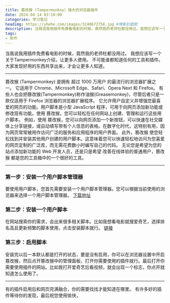 ```yaml
---
title: 篡改猴 (Tampermonkey）强大的浏览器插件
date: 2024-04-14 03:10:00
categories: 学习笔记
headimg: https://yhehe.com/images/3240672758.jpg #博客封面图
description: 当我说我用插件免费看电影的时候，竟然我的老师杜都没用过。我想应该写一个关于Tampermonkey介绍，让更多人使用。不可能谁都知道任何的工具和插件。大家发现好用的东西共享出来，才会让更多人知。
tags:
- 软件
---
```


当我说我用插件免费看电影的时候，竟然我的老师杜都没用过。
我想应该写一个关于Tampermonkey介绍，让更多人使用。
不可能谁都知道任何的工具和插件。
大家发现好用的东西共享出来，才会让更多人知道。

----------
篡改猴 (Tampermonkey) 是拥有 超过 1000 万用户 的最流行的浏览器扩展之一。 它适用于 Chrome、Microsoft Edge、Safari、Opera Next 和 Firefox。
有些人也会把篡改猴(Tampermonkey)称作油猴(Greasemonkey)，尽管后者只是一款仅适用于 Firefox 浏览器的浏览器扩展程序。
它允许用户自定义并增强您最喜爱的网页的功能。用户脚本是小型 JavaScript 程序，可用于向网页添加新功能或修改现有功能。使用 篡改猴，您可以轻松在任何网站上创建、管理和运行这些用户脚本。
例如，使用 篡改猴，您可以向网页添加一个新按钮，可以快速在社交媒体上分享链接，或自动填写带有个人信息的表格。在数字化时代，这特别有用，因为网页常常被用作访问广泛的服务和应用程序的用户界面。
此外，篡改猴 使您轻松找到并安装其他用户创建的用户脚本。这意味着您可以快速轻松地访问为您喜爱的网页定制的广泛库，而无需花费数小时编写自己的代码。
无论您是希望为您的站点添加新功能的 Web 开发人员，还是只是希望 改善在线体验的普通用户，篡改猴 都是您的工具箱中的一个很好的工具。

----------

### 第一步：安装一个用户脚本管理器

要使用用户脚本，您首先需要安装一个用户脚本管理器。您可以根据当前使用的浏览器来选择一个用户脚本管理器。
[下载地址](https://greasyfork.org/zh-CN)

### 第二步：安装一个用户脚本
在网站搜索你的需求，会出来很多相关脚本。比如我想看电影就搜爱奇艺，选择排名高且更新频繁的脚本使用，点击安装脚本就行。
[链接](https://greasyfork.org/zh-CN/scripts)

### 第三步：启用脚本
安装完以后一本默认都是打开的状态，要是没有启用，你可以在浏览器设置中开启篡改猴，然后点开篡改猴中的管理面板，打开你需要使用的插件就行。最后打开你需要使用插件的网站。比如我打开爱奇艺后看视频，就会出现一个标志，你点开就知道怎么使用了。

----------
有的插件启用后和网页完满融合，你的需要找找才能知道在哪里。
有许多好的插件等待你的发现，最后祝您使用愉快，
